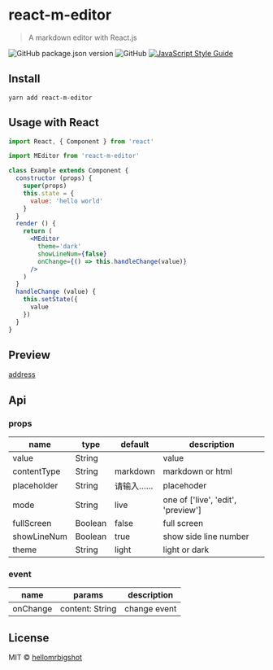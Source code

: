 # react-m-editor

> A markdown editor with React.js

![GitHub package.json version](https://img.shields.io/github/package-json/v/hellomrbigshot/react-m-editor)
![GitHub](https://img.shields.io/github/license/hellomrbigshot/react-m-editor)
[![JavaScript Style Guide](https://img.shields.io/badge/code_style-standard-brightgreen.svg)](https://standardjs.com)


## Install

```
yarn add react-m-editor
```

## Usage with React


```jsx
import React, { Component } from 'react'

import MEditor from 'react-m-editor'

class Example extends Component {
  constructor (props) {
    super(props)
    this.state = {
      value: 'hello world'
    }
  }
  render () {
    return (
      <MEditor
        theme='dark'
        showLineNum={false}
        onChange={() => this.handleChange(value)}
      />
    )
  }
  handleChange (value) {
    this.setState({
      value
    })
  }
}
```

## Preview

[address](https://hellomrbigshot.github.io/react-m-editor)

## Api

### props

| name       | type   | default     | description     |
| ---------- | -------| ----------- | --------------- |
| value      | String |             | value           |
| contentType| String | markdown    | markdown or html |
| placeholder| String | 请输入……     | placehoder      |
| mode       | String | live        | one of ['live', 'edit', 'preview']|
| fullScreen | Boolean| false       | full screen     |
| showLineNum| Boolean| true        | show side line number |
| theme      | String | light       | light or dark   |


### event

| name     | params | description    |
| -------  | ------ | -----------    |
| onChange | content: String | change event |


## License

MIT © [hellomrbigshot](https://github.com/hellomrbigshot)
